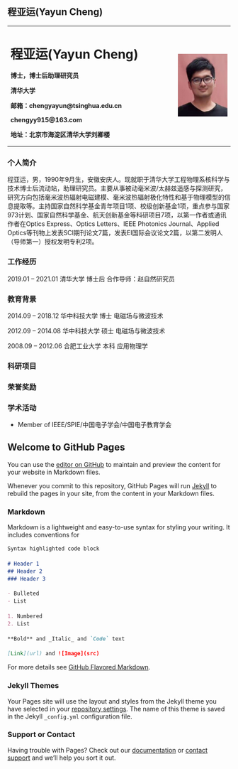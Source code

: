 ## 程亚运(Yayun Cheng)


<table border="0">
  <tr>
    <td width="75%">
      <h1>程亚运(Yayun Cheng)</h1>
      <p><b>博士，博士后助理研究员 </b></p>
      <p><b>清华大学</b></p>
      <p><b>邮箱：chengyayun@tsinghua.edu.cn</b></p>
      <p><b>      chengyy915@163.com</b></p>
      <p><b>地址：北京市海淀区清华大学刘卿楼</b></p>
    </td>
    <td width="25%">
      <img src="/PhotoYayunCheng.jpg" width="100%"> 
    </td>
  </tr>
</table>

### 个人简介
程亚运，男，1990年9月生，安徽安庆人。现就职于清华大学工程物理系核科学与技术博士后流动站，助理研究员。主要从事被动毫米波/太赫兹遥感与探测研究，研究方向包括毫米波热辐射电磁建模、毫米波热辐射极化特性和基于物理模型的信息提取等。主持国家自然科学基金青年项目1项、校级创新基金1项，重点参与国家973计划、国家自然科学基金、航天创新基金等科研项目7项，以第一作者或通讯作者在Optics Express、Optics Letters、IEEE Photonics Journal、Applied Optics等刊物上发表SCI期刊论文7篇，发表EI国际会议论文2篇，以第二发明人（导师第一）授权发明专利2项。

### 工作经历
2019.01 – 2021.01 清华大学 博士后 合作导师：赵自然研究员

### 教育背景
2014.09 – 2018.12  华中科技大学 博士 电磁场与微波技术

2012.09 – 2014.08  华中科技大学 硕士 电磁场与微波技术

2008.09 – 2012.06  合肥工业大学 本科 应用物理学 

### 科研项目

### 荣誉奖励

### 学术活动
- Member of IEEE/SPIE/中国电子学会/中国电子教育学会



## Welcome to GitHub Pages

You can use the [editor on GitHub](https://github.com/ArinCheng/YayunCheng.github.io/edit/master/README.md) to maintain and preview the content for your website in Markdown files.

Whenever you commit to this repository, GitHub Pages will run [Jekyll](https://jekyllrb.com/) to rebuild the pages in your site, from the content in your Markdown files.

### Markdown

Markdown is a lightweight and easy-to-use syntax for styling your writing. It includes conventions for

```markdown
Syntax highlighted code block

# Header 1
## Header 2
### Header 3

- Bulleted
- List

1. Numbered
2. List

**Bold** and _Italic_ and `Code` text

[Link](url) and ![Image](src)
```

For more details see [GitHub Flavored Markdown](https://guides.github.com/features/mastering-markdown/).

### Jekyll Themes

Your Pages site will use the layout and styles from the Jekyll theme you have selected in your [repository settings](https://github.com/ArinCheng/YayunCheng.github.io/settings). The name of this theme is saved in the Jekyll `_config.yml` configuration file.

### Support or Contact

Having trouble with Pages? Check out our [documentation](https://help.github.com/categories/github-pages-basics/) or [contact support](https://github.com/contact) and we’ll help you sort it out.
